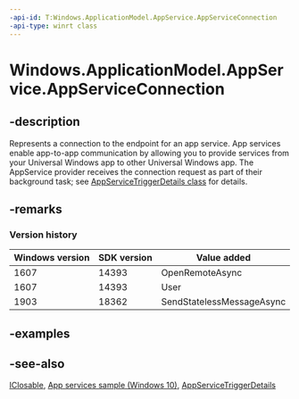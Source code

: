 ```yaml
---
-api-id: T:Windows.ApplicationModel.AppService.AppServiceConnection
-api-type: winrt class
---
```


<!-- Class syntax.
public class AppServiceConnection : Windows.ApplicationModel.AppService.IAppServiceConnection, Windows.ApplicationModel.AppService.IAppServiceConnection2, Windows.Foundation.IClosable
-->

# Windows.ApplicationModel.AppService.AppServiceConnection

## -description

Represents a connection to the endpoint for an app service. App services enable app-to-app communication by allowing you to provide services from your Universal Windows app to other Universal Windows app. The AppService provider receives the connection request as part of their background task; see [AppServiceTriggerDetails class](https://docs.microsoft.com/uwp/api/windows.applicationmodel.appservice.appservicetriggerdetails) for details.

## -remarks

### Version history

| Windows version | SDK version | Value added |
| -- | -- | -- |
| 1607 | 14393 | OpenRemoteAsync |
| 1607 | 14393 | User |
| 1903 | 18362 | SendStatelessMessageAsync |

## -examples

## -see-also

[IClosable](../windows.foundation/iclosable.md), [App services sample (Windows 10)](https://go.microsoft.com/fwlink/p/?LinkId=620489), [AppServiceTriggerDetails](https://docs.microsoft.com/uwp/api/windows.applicationmodel.appservice.appservicetriggerdetails)

